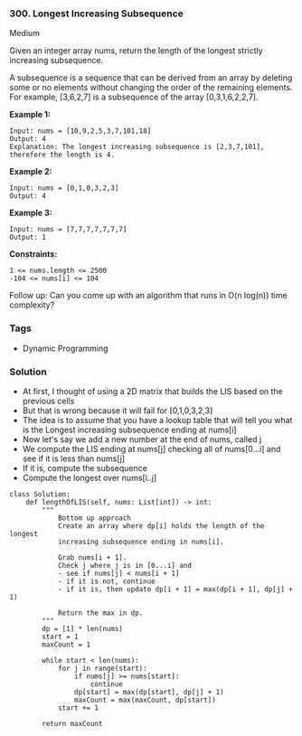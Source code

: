 ### 300. Longest Increasing Subsequence
Medium

Given an integer array nums, return the length of the longest strictly increasing subsequence.

A subsequence is a sequence that can be derived from an array by deleting some or no elements without changing the order of the remaining elements. For example, [3,6,2,7] is a subsequence of the array [0,3,1,6,2,2,7].
 
**Example 1:**
```
Input: nums = [10,9,2,5,3,7,101,18]
Output: 4
Explanation: The longest increasing subsequence is [2,3,7,101], therefore the length is 4.
```

**Example 2:**
```
Input: nums = [0,1,0,3,2,3]
Output: 4
```

**Example 3:**
```
Input: nums = [7,7,7,7,7,7,7]
Output: 1
``` 

**Constraints:**
```
1 <= nums.length <= 2500
-104 <= nums[i] <= 104
``` 

Follow up: Can you come up with an algorithm that runs in O(n log(n)) time complexity?

### Tags
- Dynamic Programming

### Solution
- At first, I thought of using a 2D matrix that builds the LIS based on the previous cells
- But that is wrong because it will fail for [0,1,0,3,2,3]
- The idea is to assume that you have a lookup table that will tell you what is the Longest increasing subsequence ending at nums[i]
- Now let's say we add a new number at the end of nums, called j
- We compute the LIS ending at nums[j] checking all of nums[0...i] and see if it is less than nums[j]
- If it is, compute the subsequence
- Compute the longest over nums[i..j]

```
class Solution:
    def lengthOfLIS(self, nums: List[int]) -> int:
        """
            Bottom up approach
            Create an array where dp[i] holds the length of the longest
            increasing subsequence ending in nums[i].
            
            Grab nums[i + 1].
            Check j where j is in [0...i] and 
            - see if nums[j] < nums[i + 1]
            - if it is not, continue
            - if it is, then update dp[i + 1] = max(dp[i + 1], dp[j] + 1)
            
            Return the max in dp.
        """
        dp = [1] * len(nums)
        start = 1
        maxCount = 1
        
        while start < len(nums):
            for j in range(start):
                if nums[j] >= nums[start]:
                    continue
                dp[start] = max(dp[start], dp[j] + 1)
                maxCount = max(maxCount, dp[start])
            start += 1
            
        return maxCount
```
